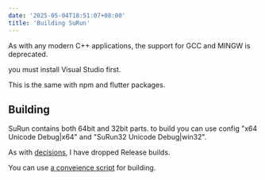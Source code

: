 ```yaml
---
date: '2025-05-04T18:51:07+08:00'
title: 'Building SuRun'
---
```


As with any modern C++ applications, the support for GCC and MINGW is deprecated.

you must install Visual Studio first.

This is the same with npm and flutter packages.

## Building

SuRun contains both 64bit and 32bit parts. to build you can use config "x64 Unicode Debug|x64" and "SuRun32 Unicode Debug|win32".

As with [decisions][dec], I have dropped Release builds.

You can use [a conveience script][script] for building.

[script]: https://github.com/soda92/surun/blob/main/scripts/build.ps1
[dec]: https://github.com/soda92/surun/blob/main/docs/decisions.md
